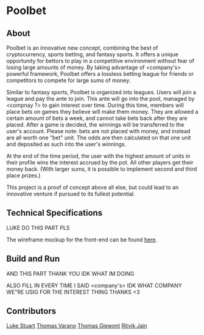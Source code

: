 # Poolbet

## About

Poolbet is an innovative new concept, combining the best of cryptocurrency, sports betting, and fantasy sports. It offers a unique opportunity for bettors to play in a competitive environment without fear of losing large amounts of money. By taking advantage of <company's> powerful framework, Poolbet offers a lossless betting league for friends or competitors to compete for large sums of money. 

Similar to fantasy sports, Poolbet is organized into leagues. Users will join a league and pay the ante to join. This ante will go into the pool, managed by <compnay ?> to gain interest over time. During this time, members will place bets on games they believe will make them money. They are allowed a certain amount of bets a week, and cannot take bets back after they are placed. After a game is decided, the winnings will be transferred to the user's account. Please note: bets are not placed with money, and instead are all worth one "bet" unit. The odds are then calculated on that one unit and deposited as such into the user's winnings. 

At the end of the time period, the user with the highest amount of units in their profile wins the interest accrued by the pot. All other players get their money back. (With larger sums, it is possible to implement second and third place prizes.)

This project is a proof of concept above all else, but could lead to an innovative venture if pursued to its fullest potential. 

## Technical Specifications

LUKE DO THIS PART PLS

The wireframe mockup for the front-end can be found [here](https://github.com/tvarano/pool-bet/blob/master/wireframe.pdf).

## Build and Run

AND THIS PART THANK YOU IDK WHAT IM DOING

ALSO FILL IN EVERY TIME I SAID <company's> IDK WHAT COMPANY WE"RE USIG FOR THE INTEREST THING THANKS <3

## Contributors
[Luke Stuart](https://github.com/lucstu)
[Thomas Varano](https://github.com/tvarano)
[Thomas Giewont](https://github.com/tmgiewont)
[Ritvik Jain](https://github.com/rtkjn)
